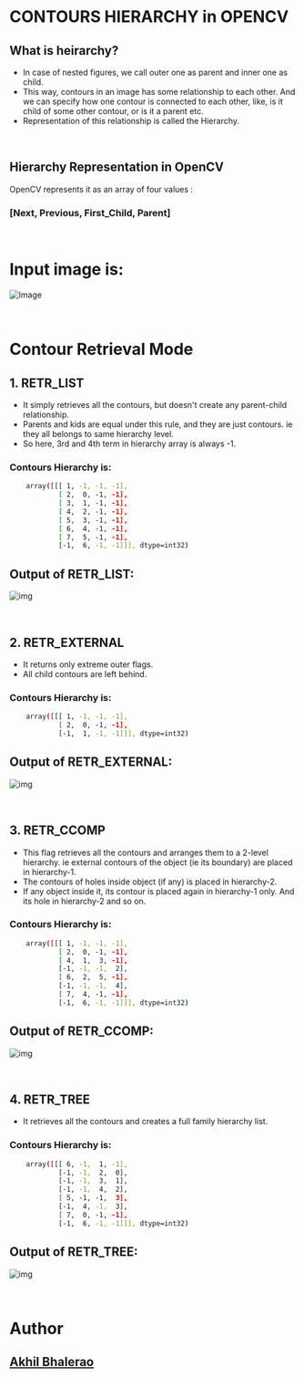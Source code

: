 # CONTOURS HIERARCHY in OPENCV

## What is heirarchy?
- In case of nested figures, we call outer one as parent and inner one as child. 
- This way, contours in an image has some relationship to each other. And we can specify how one contour is connected to each other, like, is it child of some other contour, or is it a parent etc.
- Representation of this relationship is called the Hierarchy.

</br>

## Hierarchy Representation in OpenCV
OpenCV represents it as an array of four values : <h3><b>[Next, Previous, First_Child, Parent]</b></h3>

</br>

# Input image is:

![Image](https://i.imgur.com/FKe36pL.png)

</br>

# Contour Retrieval Mode

## 1. RETR_LIST
- It simply retrieves all the contours, but doesn't create any parent-child relationship. 
- Parents and kids are equal under this rule, and they are just contours. ie they all belongs to same hierarchy level.
- So here, 3rd and 4th term in hierarchy array is always -1. 

### Contours Hierarchy is:
```sh 
    array([[[ 1, -1, -1, -1],
            [ 2,  0, -1, -1],
            [ 3,  1, -1, -1],
            [ 4,  2, -1, -1],
            [ 5,  3, -1, -1],
            [ 6,  4, -1, -1],
            [ 7,  5, -1, -1],
            [-1,  6, -1, -1]]], dtype=int32)
```
## Output of RETR_LIST:
![img](https://i.imgur.com/ByAvAx1.png)

</br>

## 2. RETR_EXTERNAL
- It returns only extreme outer flags. 
- All child contours are left behind.

### Contours Hierarchy is:
```sh 
    array([[[ 1, -1, -1, -1],
            [ 2,  0, -1, -1],
            [-1,  1, -1, -1]]], dtype=int32)
```
## Output of RETR_EXTERNAL:
![img](https://i.imgur.com/GsOWDzu.png)

</br>

## 3. RETR_CCOMP
- This flag retrieves all the contours and arranges them to a 2-level hierarchy. ie external contours of the object (ie its boundary) are placed in hierarchy-1.
- The contours of holes inside object (if any) is placed in hierarchy-2. 
- If any object inside it, its contour is placed again in hierarchy-1 only. And its hole in hierarchy-2 and so on.

### Contours Hierarchy is:
```sh 
    array([[[ 1, -1, -1, -1],
            [ 2,  0, -1, -1],
            [ 4,  1,  3, -1],
            [-1, -1, -1,  2],
            [ 6,  2,  5, -1],
            [-1, -1, -1,  4],
            [ 7,  4, -1, -1],
            [-1,  6, -1, -1]]], dtype=int32)
```
## Output of RETR_CCOMP:
![img](https://i.imgur.com/ASA9fea.png)


</br>

## 4. RETR_TREE
- It retrieves all the contours and creates a full family hierarchy list. 

### Contours Hierarchy is:
```sh 
    array([[[ 6, -1,  1, -1],
            [-1, -1,  2,  0],
            [-1, -1,  3,  1],
            [-1, -1,  4,  2],
            [ 5, -1, -1,  3],
            [-1,  4, -1,  3],
            [ 7,  0, -1, -1],
            [-1,  6, -1, -1]]], dtype=int32)
```
## Output of RETR_TREE:
![img](https://i.imgur.com/HD1Q5CU.png)

</br>

# Author
## [Akhil Bhalerao](https://github.com/iamakkkhil) </h1>